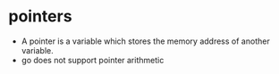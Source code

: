 # pointers

* A pointer is a variable which stores the memory address of another variable.
* go does not support pointer arithmetic